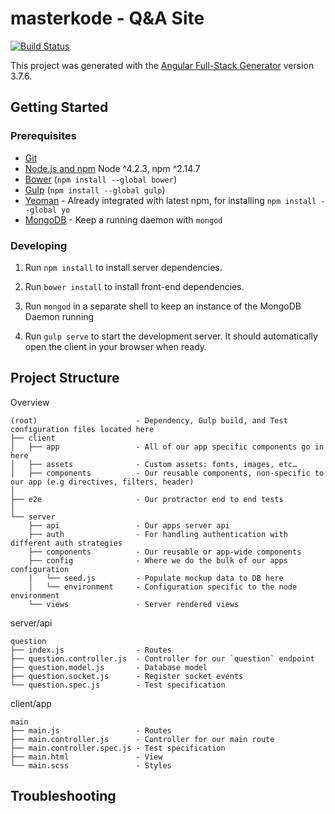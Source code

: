 # masterkode - Q&A Site

[![Build Status](https://travis-ci.org/bahrulhikmi/masterkode.svg?branch=dev)](https://travis-ci.org/bahrulhikmi/masterkode)

This project was generated with the [Angular Full-Stack Generator](https://github.com/DaftMonk/generator-angular-fullstack) version 3.7.6.

## Getting Started

### Prerequisites

- [Git](https://git-scm.com/)
- [Node.js and npm](nodejs.org) Node ^4.2.3, npm ^2.14.7
- [Bower](bower.io) (`npm install --global bower`)
- [Gulp](http://gulpjs.com/) (`npm install --global gulp`)
- [Yeoman](http://yeoman.io/) - Already integrated with latest npm, for installing `npm install --global yo`
- [MongoDB](https://www.mongodb.org/) - Keep a running daemon with `mongod`

### Developing

1. Run `npm install` to install server dependencies.

2. Run `bower install` to install front-end dependencies.

3. Run `mongod` in a separate shell to keep an instance of the MongoDB Daemon running

4. Run `gulp serve` to start the development server. It should automatically open the client in your browser when ready.


## Project Structure

Overview
```	
(root)                      - Dependency, Gulp build, and Test configuration files located here
├── client
│   ├── app                 - All of our app specific components go in here
│   ├── assets              - Custom assets: fonts, images, etc…
│   ├── components          - Our reusable components, non-specific to our app (e.g directives, filters, header)
│
├── e2e                     - Our protractor end to end tests
│
└── server
    ├── api                 - Our apps server api
    ├── auth                - For handling authentication with different auth strategies
    ├── components          - Our reusable or app-wide components
    ├── config              - Where we do the bulk of our apps configuration
    |   └── seed.js         - Populate mockup data to DB here 
    │   └── environment     - Configuration specific to the node environment
    └── views               - Server rendered views
```

server/api
```
question
├── index.js                - Routes
├── question.controller.js  - Controller for our `question` endpoint
├── question.model.js       - Database model
├── question.socket.js      - Register socket events
└── question.spec.js        - Test specification
```
client/app
```
main
├── main.js                 - Routes
├── main.controller.js      - Controller for our main route
├── main.controller.spec.js - Test specification
├── main.html               - View
└── main.scss               - Styles
```

## Troubleshooting

